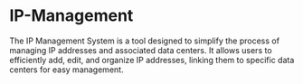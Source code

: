 # IP-Management
The IP Management System is a tool designed to simplify the process of managing IP addresses and associated data centers. It allows users to efficiently add, edit, and organize IP addresses, linking them to specific data centers for easy management.
